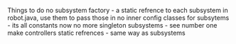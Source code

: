 Things to do 
    no subsystem factory - a static refrence to each subsystem in robot.java, use them to pass those in
    no inner config classes for subsytems - its all constants now
    no more singleton subsystems - see number one
    make controllers static refrences - same way as subsystems
        